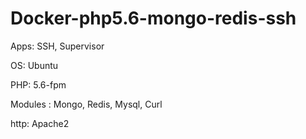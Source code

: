 # Docker-php5.6-mongo-redis-ssh
Apps: SSH, Supervisor

OS: Ubuntu

PHP: 5.6-fpm

Modules : Mongo, Redis, Mysql, Curl

http: Apache2

